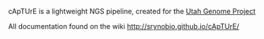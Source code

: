 
cApTUrE is a lightweight NGS pipeline, created for the <a href="http://weatherby.genetics.utah.edu/UGP/wiki/index.php/Main_Page">Utah Genome Project</a>

All documentation found on the wiki
http://srynobio.github.io/cApTUrE/
